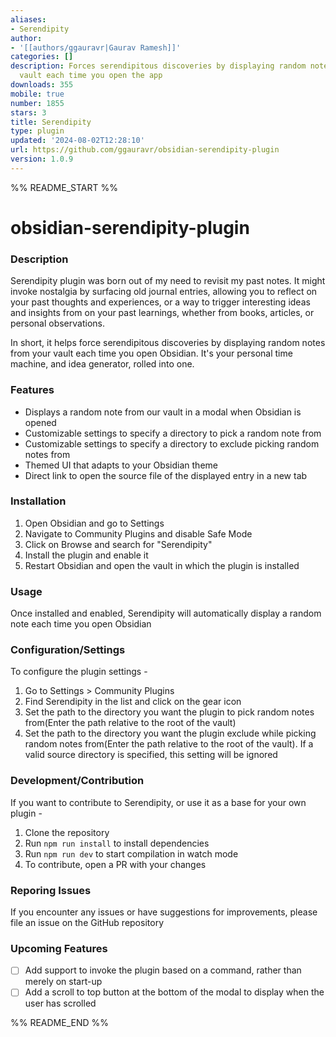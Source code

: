 ```yaml
---
aliases:
- Serendipity
author:
- '[[authors/ggauravr|Gaurav Ramesh]]'
categories: []
description: Forces serendipitous discoveries by displaying random notes from your
  vault each time you open the app
downloads: 355
mobile: true
number: 1855
stars: 3
title: Serendipity
type: plugin
updated: '2024-08-02T12:28:10'
url: https://github.com/ggauravr/obsidian-serendipity-plugin
version: 1.0.9
---
```


%% README_START %%

# obsidian-serendipity-plugin

### Description
Serendipity plugin was born out of my need to revisit my past notes. It might invoke nostalgia by surfacing old journal entries, allowing you to reflect on your past thoughts and experiences, or a way to trigger interesting ideas and insights from on your past learnings, whether from books, articles, or personal observations.

In short, it helps force serendipitous discoveries by displaying random notes from your vault each time you open Obsidian. It's your personal time machine, and idea generator, rolled into one.

### Features
- Displays a random note from our vault in a modal when Obsidian is opened
- Customizable settings to specify a directory to pick a random note from
- Customizable settings to specify a directory to exclude picking random notes from
- Themed UI that adapts to your Obsidian theme
- Direct link to open the source file of the displayed entry in a new tab

### Installation
1. Open Obsidian and go to Settings
2. Navigate to Community Plugins and disable Safe Mode
3. Click on Browse and search for "Serendipity"
3. Install the plugin and enable it
4. Restart Obsidian and open the vault in which the plugin is installed

### Usage
Once installed and enabled, Serendipity will automatically display a random note each time you open Obsidian

### Configuration/Settings
To configure the plugin settings - 
1. Go to Settings > Community Plugins
2. Find Serendipity in the list and click on the gear icon
3. Set the path to the directory you want the plugin to pick random notes from(Enter the path relative to the root of the vault)
4. Set the path to the directory you want the plugin exclude while picking random notes from(Enter the path relative to the root of the vault). If a valid source directory is specified, this setting will be ignored

### Development/Contribution
If you want to contribute to Serendipity, or use it as a base for your own plugin -

1. Clone the repository
2. Run `npm run install` to install dependencies
3. Run `npm run dev` to start compilation in watch mode
4. To contribute, open a PR with your changes

### Reporing Issues
If you encounter any issues or have suggestions for improvements, please file an issue on the GitHub repository

### Upcoming Features
- [ ] Add support to invoke the plugin based on a command, rather than merely on start-up
- [ ] Add a scroll to top button at the bottom of the modal to display when the user has scrolled

%% README_END %%